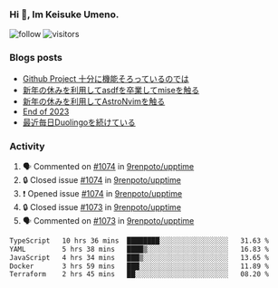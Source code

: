 ### Hi 👋, Im Keisuke Umeno.

<!--
**9renpoto/9renpoto** is a ✨ _special_ ✨ repository because its `README.md` (this file) appears on your GitHub profile.

Here are some ideas to get you started:

- 🔭 I’m currently working on ...
- 🌱 I’m currently learning ...
- 👯 I’m looking to collaborate on ...
- 🤔 I’m looking for help with ...
- 💬 Ask me about ...
- 📫 How to reach me: ...
- 😄 Pronouns: ...
- ⚡ Fun fact: ...
-->

![follow](https://img.shields.io/github/followers/9renpoto?label=Follow&style=social)
![visitors](https://komarev.com/ghpvc/?username=9renpoto&label=Profile%20views&color=0e75b6&style=flat)

### Blogs posts

<!-- BLOG-POST-LIST:START -->
- [Github Project 十分に機能そろっているのでは](https://9renpoto.win/entry/2024/01/14/gh-projects)
- [新年の休みを利用してasdfを卒業してmiseを触る](https://9renpoto.win/entry/2024/01/07/mise)
- [新年の休みを利用してAstroNvimを触る](https://9renpoto.win/entry/2024/01/03/new-year-holidays)
- [End of 2023](https://9renpoto.win/entry/2023/12/31/end)
- [最近毎日Duolingoを続けている](https://9renpoto.win/entry/2023/12/05/duolingo)
<!-- BLOG-POST-LIST:END -->

### Activity

<!--START_SECTION:activity-->
1. 🗣 Commented on [#1074](https://github.com/9renpoto/upptime/issues/1074#issuecomment-1918923435) in [9renpoto/upptime](https://github.com/9renpoto/upptime)
2. 🔒 Closed issue [#1074](https://github.com/9renpoto/upptime/issues/1074) in [9renpoto/upptime](https://github.com/9renpoto/upptime)
3. ❗ Opened issue [#1074](https://github.com/9renpoto/upptime/issues/1074) in [9renpoto/upptime](https://github.com/9renpoto/upptime)
4. 🔒 Closed issue [#1073](https://github.com/9renpoto/upptime/issues/1073) in [9renpoto/upptime](https://github.com/9renpoto/upptime)
5. 🗣 Commented on [#1073](https://github.com/9renpoto/upptime/issues/1073#issuecomment-1914099667) in [9renpoto/upptime](https://github.com/9renpoto/upptime)
<!--END_SECTION:activity-->

<!--START_SECTION:waka-->

```txt
TypeScript   10 hrs 36 mins  ████████░░░░░░░░░░░░░░░░░   31.63 %
YAML         5 hrs 38 mins   ████▒░░░░░░░░░░░░░░░░░░░░   16.83 %
JavaScript   4 hrs 34 mins   ███▒░░░░░░░░░░░░░░░░░░░░░   13.65 %
Docker       3 hrs 59 mins   ███░░░░░░░░░░░░░░░░░░░░░░   11.89 %
Terraform    2 hrs 45 mins   ██░░░░░░░░░░░░░░░░░░░░░░░   08.20 %
```

<!--END_SECTION:waka-->
